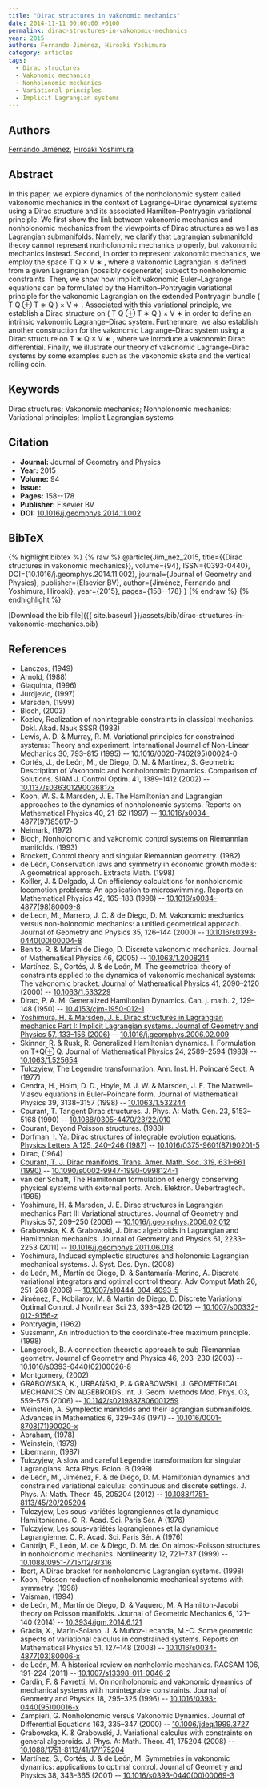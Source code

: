 ```yaml
---
title: "Dirac structures in vakonomic mechanics"
date: 2014-11-11 00:00:00 +0100
permalink: dirac-structures-in-vakonomic-mechanics
year: 2015
authors: Fernando Jiménez, Hiroaki Yoshimura
category: articles
tags:
  - Dirac structures
  - Vakonomic mechanics
  - Nonholonomic mechanics
  - Variational principles
  - Implicit Lagrangian systems
---
```

 
## Authors
[Fernando Jiménez](authors/fernando-jimenez), [Hiroaki Yoshimura](authors/hiroaki-yoshimura)
 
## Abstract
In this paper, we explore dynamics of the nonholonomic system called vakonomic mechanics in the context of Lagrange–Dirac dynamical systems using a Dirac structure and its associated Hamilton–Pontryagin variational principle. We first show the link between vakonomic mechanics and nonholonomic mechanics from the viewpoints of Dirac structures as well as Lagrangian submanifolds. Namely, we clarify that Lagrangian submanifold theory cannot represent nonholonomic mechanics properly, but vakonomic mechanics instead. Second, in order to represent vakonomic mechanics, we employ the space T Q × V ∗ , where a vakonomic Lagrangian is defined from a given Lagrangian (possibly degenerate) subject to nonholonomic constraints. Then, we show how implicit vakonomic Euler–Lagrange equations can be formulated by the Hamilton–Pontryagin variational principle for the vakonomic Lagrangian on the extended Pontryagin bundle ( T Q ⊕ T ∗ Q ) × V ∗ . Associated with this variational principle, we establish a Dirac structure on ( T Q ⊕ T ∗ Q ) × V ∗ in order to define an intrinsic vakonomic Lagrange–Dirac system. Furthermore, we also establish another construction for the vakonomic Lagrange–Dirac system using a Dirac structure on T ∗ Q × V ∗ , where we introduce a vakonomic Dirac differential. Finally, we illustrate our theory of vakonomic Lagrange–Dirac systems by some examples such as the vakonomic skate and the vertical rolling coin.
 
## Keywords
Dirac structures; Vakonomic mechanics; Nonholonomic mechanics; Variational principles; Implicit Lagrangian systems
 
## Citation
- **Journal:** Journal of Geometry and Physics
- **Year:** 2015
- **Volume:** 94
- **Issue:** 
- **Pages:** 158--178
- **Publisher:** Elsevier BV
- **DOI:** [10.1016/j.geomphys.2014.11.002](https://doi.org/10.1016/j.geomphys.2014.11.002)
 
## BibTeX
{% highlight bibtex %}
{% raw %}
@article{Jim_nez_2015,
  title={{Dirac structures in vakonomic mechanics}},
  volume={94},
  ISSN={0393-0440},
  DOI={10.1016/j.geomphys.2014.11.002},
  journal={Journal of Geometry and Physics},
  publisher={Elsevier BV},
  author={Jiménez, Fernando and Yoshimura, Hiroaki},
  year={2015},
  pages={158--178}
}
{% endraw %}
{% endhighlight %}
 
[Download the bib file]({{ site.baseurl }}/assets/bib/dirac-structures-in-vakonomic-mechanics.bib)
 
## References
- Lanczos, (1949)
- Arnold, (1988)
- Giaquinta, (1996)
- Jurdjevic, (1997)
- Marsden, (1999)
- Bloch, (2003)
- Kozlov, Realization of nonintegrable constraints in classical mechanics. Dokl. Akad. Nauk SSSR (1983)
- Lewis, A. D. & Murray, R. M. Variational principles for constrained systems: Theory and experiment. International Journal of Non-Linear Mechanics 30, 793–815 (1995) -- [10.1016/0020-7462(95)00024-0](https://doi.org/10.1016/0020-7462(95)00024-0)
- Cortés, J., de León, M., de Diego, D. M. & Martínez, S. Geometric Description of Vakonomic and Nonholonomic Dynamics. Comparison of Solutions. SIAM J. Control Optim. 41, 1389–1412 (2002) -- [10.1137/s036301290036817x](https://doi.org/10.1137/s036301290036817x)
- Koon, W. S. & Marsden, J. E. The Hamiltonian and Lagrangian approaches to the dynamics of nonholonomic systems. Reports on Mathematical Physics 40, 21–62 (1997) -- [10.1016/s0034-4877(97)85617-0](https://doi.org/10.1016/s0034-4877(97)85617-0)
- Neimark, (1972)
- Bloch, Nonholonomic and vakonomic control systems on Riemannian manifolds. (1993)
- Brockett, Control theory and singular Riemannian geometry. (1982)
- de León, Conservation laws and symmetry in economic growth models: A geometrical approach. Extracta Math. (1998)
- Koiller, J. & Delgado, J. On efficiency calculations for nonholonomic locomotion problems: An application to microswimming. Reports on Mathematical Physics 42, 165–183 (1998) -- [10.1016/s0034-4877(98)80009-8](https://doi.org/10.1016/s0034-4877(98)80009-8)
- de Leon, M., Marrero, J. C. & de Diego, D. M. Vakonomic mechanics versus non-holonomic mechanics: a unified geometrical approach. Journal of Geometry and Physics 35, 126–144 (2000) -- [10.1016/s0393-0440(00)00004-8](https://doi.org/10.1016/s0393-0440(00)00004-8)
- Benito, R. & Martín de Diego, D. Discrete vakonomic mechanics. Journal of Mathematical Physics 46, (2005) -- [10.1063/1.2008214](https://doi.org/10.1063/1.2008214)
- Martı́nez, S., Cortés, J. & de León, M. The geometrical theory of constraints applied to the dynamics of vakonomic mechanical systems: The vakonomic bracket. Journal of Mathematical Physics 41, 2090–2120 (2000) -- [10.1063/1.533229](https://doi.org/10.1063/1.533229)
- Dirac, P. A. M. Generalized Hamiltonian Dynamics. Can. j. math. 2, 129–148 (1950) -- [10.4153/cjm-1950-012-1](https://doi.org/10.4153/cjm-1950-012-1)
- [Yoshimura, H. & Marsden, J. E. Dirac structures in Lagrangian mechanics Part I: Implicit Lagrangian systems. Journal of Geometry and Physics 57, 133–156 (2006)](dirac-structures-in-lagrangian-mechanics-part-i-implicit-lagrangian-systems) -- [10.1016/j.geomphys.2006.02.009](https://doi.org/10.1016/j.geomphys.2006.02.009)
- Skinner, R. & Rusk, R. Generalized Hamiltonian dynamics. I. Formulation on T*Q⊕                  Q. Journal of Mathematical Physics 24, 2589–2594 (1983) -- [10.1063/1.525654](https://doi.org/10.1063/1.525654)
- Tulczyjew, The Legendre transformation. Ann. Inst. H. Poincaré Sect. A (1977)
- Cendra, H., Holm, D. D., Hoyle, M. J. W. & Marsden, J. E. The Maxwell–Vlasov equations in Euler–Poincaré form. Journal of Mathematical Physics 39, 3138–3157 (1998) -- [10.1063/1.532244](https://doi.org/10.1063/1.532244)
- Courant, T. Tangent Dirac structures. J. Phys. A: Math. Gen. 23, 5153–5168 (1990) -- [10.1088/0305-4470/23/22/010](https://doi.org/10.1088/0305-4470/23/22/010)
- Courant, Beyond Poisson structures. (1988)
- [Dorfman, I. Ya. Dirac structures of integrable evolution equations. Physics Letters A 125, 240–246 (1987)](dirac-structures-of-integrable-evolution-equations) -- [10.1016/0375-9601(87)90201-5](https://doi.org/10.1016/0375-9601(87)90201-5)
- Dirac, (1964)
- [Courant, T. J. Dirac manifolds. Trans. Amer. Math. Soc. 319, 631–661 (1990)](dirac-manifolds) -- [10.1090/s0002-9947-1990-0998124-1](https://doi.org/10.1090/s0002-9947-1990-0998124-1)
- van der Schaft, The Hamiltonian formulation of energy conserving physical systems with external ports. Arch. Elektron. Üebertragtech. (1995)
- Yoshimura, H. & Marsden, J. E. Dirac structures in Lagrangian mechanics Part II: Variational structures. Journal of Geometry and Physics 57, 209–250 (2006) -- [10.1016/j.geomphys.2006.02.012](https://doi.org/10.1016/j.geomphys.2006.02.012)
- Grabowska, K. & Grabowski, J. Dirac algebroids in Lagrangian and Hamiltonian mechanics. Journal of Geometry and Physics 61, 2233–2253 (2011) -- [10.1016/j.geomphys.2011.06.018](https://doi.org/10.1016/j.geomphys.2011.06.018)
- Yoshimura, Induced symplectic structures and holonomic Lagrangian mechanical systems. J. Syst. Des. Dyn. (2008)
- de León, M., Martín de Diego, D. & Santamaría-Merino, A. Discrete variational integrators and optimal control theory. Adv Comput Math 26, 251–268 (2006) -- [10.1007/s10444-004-4093-5](https://doi.org/10.1007/s10444-004-4093-5)
- Jiménez, F., Kobilarov, M. & Martín de Diego, D. Discrete Variational Optimal Control. J Nonlinear Sci 23, 393–426 (2012) -- [10.1007/s00332-012-9156-z](https://doi.org/10.1007/s00332-012-9156-z)
- Pontryagin, (1962)
- Sussmann, An introduction to the coordinate-free maximum principle. (1998)
- Langerock, B. A connection theoretic approach to sub-Riemannian geometry. Journal of Geometry and Physics 46, 203–230 (2003) -- [10.1016/s0393-0440(02)00026-8](https://doi.org/10.1016/s0393-0440(02)00026-8)
- Montgomery, (2002)
- GRABOWSKA, K., URBAŃSKI, P. & GRABOWSKI, J. GEOMETRICAL MECHANICS ON ALGEBROIDS. Int. J. Geom. Methods Mod. Phys. 03, 559–575 (2006) -- [10.1142/s0219887806001259](https://doi.org/10.1142/s0219887806001259)
- Weinstein, A. Symplectic manifolds and their lagrangian submanifolds. Advances in Mathematics 6, 329–346 (1971) -- [10.1016/0001-8708(71)90020-x](https://doi.org/10.1016/0001-8708(71)90020-x)
- Abraham, (1978)
- Weinstein, (1979)
- Libermann, (1987)
- Tulczyjew, A slow and careful Legendre transformation for singular Lagrangians. Acta Phys. Polon. B (1999)
- de León, M., Jiménez, F. & de Diego, D. M. Hamiltonian dynamics and constrained variational calculus: continuous and discrete settings. J. Phys. A: Math. Theor. 45, 205204 (2012) -- [10.1088/1751-8113/45/20/205204](https://doi.org/10.1088/1751-8113/45/20/205204)
- Tulczyjew, Les sous-variétés lagrangiennes et la dynamique Hamiltonienne. C. R. Acad. Sci. Paris Sér. A (1976)
- Tulczyjew, Les sous-variétés lagrangiennes et la dynamique Lagrangienne. C. R. Acad. Sci. Paris Sér. A (1976)
- Cantrijn, F., León, M. de & Diego, D. M. de. On almost-Poisson structures in nonholonomic mechanics. Nonlinearity 12, 721–737 (1999) -- [10.1088/0951-7715/12/3/316](https://doi.org/10.1088/0951-7715/12/3/316)
- Ibort, A Dirac bracket for nonholonomic Lagrangian systems. (1998)
- Koon, Poisson reduction of nonholonomic mechanical systems with symmetry. (1998)
- Vaisman, (1994)
- de León, M., Martín de Diego, D. & Vaquero, M. A Hamilton-Jacobi theory on Poisson manifolds. Journal of Geometric Mechanics 6, 121–140 (2014) -- [10.3934/jgm.2014.6.121](https://doi.org/10.3934/jgm.2014.6.121)
- Gràcia, X., Marín-Solano, J. & Muñoz-Lecanda, M.-C. Some geometric aspects of variational calculus in constrained systems. Reports on Mathematical Physics 51, 127–148 (2003) -- [10.1016/s0034-4877(03)80006-x](https://doi.org/10.1016/s0034-4877(03)80006-x)
- de León, M. A historical review on nonholomic mechanics. RACSAM 106, 191–224 (2011) -- [10.1007/s13398-011-0046-2](https://doi.org/10.1007/s13398-011-0046-2)
- Cardin, F. & Favretti, M. On nonholonomic and vakonomic dynamics of mechanical systems with nonintegrable constraints. Journal of Geometry and Physics 18, 295–325 (1996) -- [10.1016/0393-0440(95)00016-x](https://doi.org/10.1016/0393-0440(95)00016-x)
- Zampieri, G. Nonholonomic versus Vakonomic Dynamics. Journal of Differential Equations 163, 335–347 (2000) -- [10.1006/jdeq.1999.3727](https://doi.org/10.1006/jdeq.1999.3727)
- Grabowska, K. & Grabowski, J. Variational calculus with constraints on general algebroids. J. Phys. A: Math. Theor. 41, 175204 (2008) -- [10.1088/1751-8113/41/17/175204](https://doi.org/10.1088/1751-8113/41/17/175204)
- Martínez, S., Cortés, J. & de León, M. Symmetries in vakonomic dynamics: applications to optimal control. Journal of Geometry and Physics 38, 343–365 (2001) -- [10.1016/s0393-0440(00)00069-3](https://doi.org/10.1016/s0393-0440(00)00069-3)

